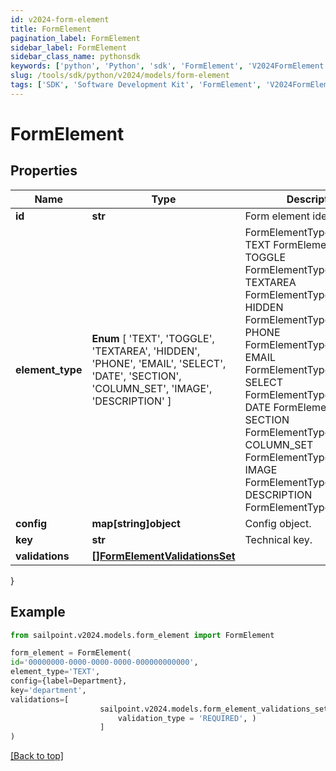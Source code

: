 ```yaml
---
id: v2024-form-element
title: FormElement
pagination_label: FormElement
sidebar_label: FormElement
sidebar_class_name: pythonsdk
keywords: ['python', 'Python', 'sdk', 'FormElement', 'V2024FormElement'] 
slug: /tools/sdk/python/v2024/models/form-element
tags: ['SDK', 'Software Development Kit', 'FormElement', 'V2024FormElement']
---
```


# FormElement


## Properties

Name | Type | Description | Notes
------------ | ------------- | ------------- | -------------
**id** | **str** | Form element identifier. | [optional] 
**element_type** |  **Enum** [  'TEXT',    'TOGGLE',    'TEXTAREA',    'HIDDEN',    'PHONE',    'EMAIL',    'SELECT',    'DATE',    'SECTION',    'COLUMN_SET',    'IMAGE',    'DESCRIPTION' ] | FormElementType value.  TEXT FormElementTypeText TOGGLE FormElementTypeToggle TEXTAREA FormElementTypeTextArea HIDDEN FormElementTypeHidden PHONE FormElementTypePhone EMAIL FormElementTypeEmail SELECT FormElementTypeSelect DATE FormElementTypeDate SECTION FormElementTypeSection COLUMN_SET FormElementTypeColumns IMAGE FormElementTypeImage DESCRIPTION FormElementTypeDescription | [optional] 
**config** | **map[string]object** | Config object. | [optional] 
**key** | **str** | Technical key. | [optional] 
**validations** | [**[]FormElementValidationsSet**](form-element-validations-set) |  | [optional] 
}

## Example

```python
from sailpoint.v2024.models.form_element import FormElement

form_element = FormElement(
id='00000000-0000-0000-0000-000000000000',
element_type='TEXT',
config={label=Department},
key='department',
validations=[
                    sailpoint.v2024.models.form_element_validations_set.FormElementValidationsSet(
                        validation_type = 'REQUIRED', )
                    ]
)

```
[[Back to top]](#) 

